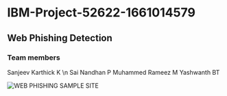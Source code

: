 # IBM-Project-52622-1661014579
## Web Phishing Detection

### Team members
Sanjeev Karthick K \n
Sai Nandhan P
Muhammed Rameez M
Yashwanth BT

![WEB PHISHING SAMPLE SITE](https://user-images.githubusercontent.com/62670994/204072600-bae0d8f4-c1b3-4667-b2f1-56e0fc572f12.png)
